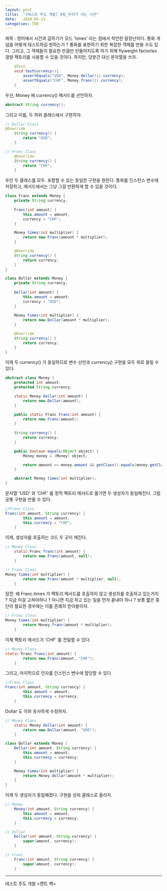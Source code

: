 ```yaml
---
layout: post
title:  "[테스트 주도 개발] 9장_우리가 사는 시간"
date:   2020-03-11
categories: TDD
---
```


제목 : 영어에서 시간과 곱하기가 모드 'times' 라는 점에서 착안한 말장난이다.
통화 개념을 어떻게 테스트하길 원하는가 ? 통화를 표현하기 위한 복잡한 객체를 만들 수도 있다. 그리고, 그 객체들이 필요한 만큼만 만들어지도록 하기 위해 flyweight factories 경량 팩토리를 사용할 수 있을 것이다. 하지만, 당분간 대신 문자열을 쓰자.

```java
    @Test
    void testCurrency(){
        assertEquals("USD", Money.dollar(1).currency);
        assertEquals("CHF", Money.franc(1).currency);
    }

```

우선, Money 에 currency() 메서드를 선언하자.

```java
abstract String currency();
```

그리고 이를, 두 하위 클래스에서 구현하자.

```java
// Dollar Class
@Override
    String currency() {
        return "USD";
    }

// Franc Class
    @Override
    String currency() {
        return "CHF";
    }
```

우린 두 클래스를 모두. 포함할 수 있는 동일한 구현을 원한다. 통화를 인스턴스 변수에 저장하고, 메서드에서는 그냥 그걸 반환하게 할 수 있을 것이다.

```java
class Franc extends Money {
    private String currency;
    
    Franc(int amount) {
        this.amount = amount;
        currency = "CHF";
    }

    Money times(int multiplier) {
        return new Franc(amount * multiplier);
    }

    @Override
    String currency() {
        return currency;
    }
}
```

```java
class Dollar extends Money {
    private String currency;
    
    Dollar(int amount) {
        this.amount = amount;
        currency = "USD";
    }
    
    Money times(int multiplier) {
        return new Dollar(amount * multiplier);
    }

    @Override
    String currency() {
        return currency;
    }
}
```

이제 두 currency() 가 동일하므로 변수 선언과 currency() 구현을 모두 위로 올릴 수 있다.

```java
abstract class Money {
    protected int amount;
    protected String currency;

    static Money dollar(int amount) {
        return new Dollar(amount);
    }

    public static Franc franc(int amount) {
        return new Franc(amount);
    }
    
    String currency() {
        return currency;
    }

    public boolean equals(Object object) {
        Money money = (Money) object;

        return amount == money.amount && getClass().equals(money.getClass());
    }

    abstract Money times(int multiplier);
}
```

문자열 'USD' 와 'CHF' 를 정적 팩토리 매서드로 옮기면 두 생성자가 동일해진다. 그럼 공통 구현을 만들 수 있다.

```java
//Franc Class
Franc(int amount, String currency) {
        this.amount = amount;
        this.currency = "CHF";
    }
```

이제, 생성자를 호출하는 코드 두 곳이 깨진다.

```java
// Money Class
    static Franc franc(int amount) {
        return new Franc(amount, null);
    }

// Franc Class
Money times(int multiplier) {
        return new Franc(amount * multiplier, null);
    }
```

잠깐. 왜 Franc.times 가 팩토리 메서드를 호출하지 않고 생성자를 호출하고 있는거지 ? 지금 이걸 고쳐야하나 ? 아니면 지금 하고 있는 일을 먼저 끝내야 하나 ? 보통 짧은 중단이 필요한 경우에는 이를 흔쾌히 받아들이자.

```java
// Franc Class
Money times(int multiplier) {
        return Money.franc(amount * multiplier);
    }
```

이제 팩토리 메서드가 'CHF' 를 전달할 수 있다.

```java
// Money Class
static Franc franc(int amount) {
        return new Franc(amount, "CHF");
    }

```

그리고, 마지막으로 인자를 인스턴스 변수에 할당할 수 있다.

```java
//Franc Class
Franc(int amount, String currency) {
        this.amount = amount;
        this.currency = currency;
    }
```

Dollar 도 이와 유사하게 수정하자.

```java
// Money Class
    static Money dollar(int amount) {
        return new Dollar(amount, "USD");
    }
```

```java
class Dollar extends Money {
    Dollar(int amount, String currency) {
        this.amount = amount;
        this.currency = currency;
    }

    Money times(int multiplier) {
        return Money.dollar(amount * multiplier);
    }
}
```

이제 두 생성자가 동일해졌다. 구현을 상위 클래스로 올리자.

```java
// Money
    Money(int amount, String currency) {
        this.amount = amount;
        this.currency = currency;
    }
```

```java
// Dollar
    Dollar(int amount, String currency) {
        super(amount, currency);  
    }
```

```java
// Franc
    Franc(int amount, String currency) {
        super(amount, currency);
    }
```

---

테스트 주도 개발 <켄트 벡>
